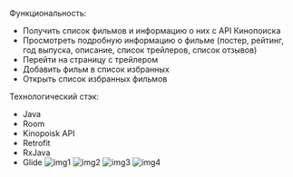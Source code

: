Функциональность:
- Получить список фильмов и информацию о них с API Кинопоиска
- Просмотреть подробную информацию о фильме (постер, рейтинг, год выпуска, описание, список трейлеров, список отзывов)
- Перейти на страницу с трейлером
- Добавить фильм в список избранных
- Открыть список избранных фильмов

Технологический стэк:
- Java
- Room
- Kinopoisk API
- Retrofit
- RxJava
- Glide
![img1](https://github.com/user-attachments/assets/1ee826eb-8b9f-4028-b103-1bd0031b4ea1)
![img2](https://github.com/user-attachments/assets/9a7d8ade-0568-4eca-ac3c-f399f7b2ee38)
![img3](https://github.com/user-attachments/assets/9d6cc668-571f-449d-90e5-d5899ac6b94e)
![img4](https://github.com/user-attachments/assets/1b658906-0d56-412e-bf70-53bd8025df8f)
